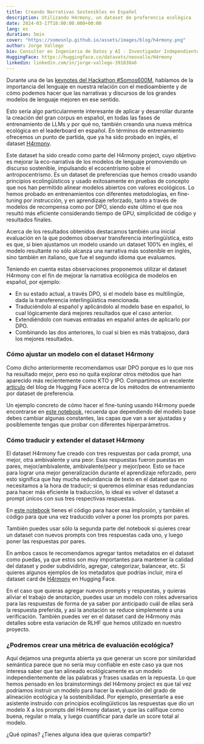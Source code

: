 ```yaml
---
title: Creando Narrativas Sostenibles en Español
description: Utilizando H4rmony, un dataset de preferencia ecológica 
date: 2024-03-17T16:00:00.000+00:00
lang: es
duration: 5min
cover: "https://somosnlp.github.io/assets/images/blog/h4rmony.png"
author: Jorge Vallego
bio: Consultor en Ingenieria de Datos y AI - Investigador Independiente
HuggingFace: https://huggingface.co/datasets/neovalle/H4rmony
linkedin: linkedin.com/in/jorge-vallego-391838a6
---
```


Durante una de las [keynotes del Hackathon #Somos600M](https://www.youtube.com/watch?v=MJLdrXz6bSE&list=PLTA-KAy8nxaASMwEUWkkTfMaDxWBxn-8J), hablamos de la importancia del lenguaje en nuestra relación con el medioambiente y de cómo podemos hacer que las narrativas y discursos de los grandes modelos de lenguaje mejoren en ese sentido.

Esto sería algo particularmente interesante de aplicar y desarrollar durante la creación del gran corpus en español, en todas las fases de entrenamiento de LLMs y por qué no, también creando una nueva métrica ecológica en el leaderboard en español. En términos de entrenamiento ofrecemos un punto de partida, que ya ha sido probado en inglés, el dataset [H4rmony](https://huggingface.co/datasets/neovalle/H4rmony).

Este dataset ha sido creado como parte del H4rmony project, cuyo objetivo es mejorar la eco-narrativa de los modelos de lenguaje promoviendo un discurso sostenible, impulsando el ecocentrismo sobre el antropocentrismo. Es un dataset de preferencias que hemos creado usando principios ecolingüísticos y usado exitosamente en pruebas de concepto que nos han permitido alinear modelos abiertos con valores ecológicos. Lo hemos probado en entrenamientos con diferentes metodologías, en fine-tuning por instrucción, y en aprendizaje reforzado, tanto a través de modelos de recompensa como por DPO, siendo este último el que nos resultó más eficiente considerando tiempo de GPU, simplicidad de código y resultados finales.

Acerca de los resultados obtenidos destacamos también una inicial evaluación en la que podemos observar transferencia interlingüística, esto es que, si bien ajustamos un modelo usando un dataset 100% en inglés, el modelo resultante no sólo alcanza una narrativa más sostenible en inglés, sino también en italiano, que fue el segundo idioma que evaluamos.

Teniendo en cuenta estas observaciones proponemos utilizar el dataset H4rmony con el fin de mejorar la narrativa ecológica de modelos en español, por ejemplo:

- En su estado actual, a través DPO, si el modelo base es multilingüe, dada la transferencia interlingüística mencionada.
- Traduciéndolo al español y aplicándolo al modelo base en español, lo cual lógicamente dará mejores resultados que el caso anterior.
- Extendiéndolo con nuevas entradas en español antes de aplicarlo por DPO.
- Combinando las dos anteriores, lo cual si bien es más trabajoso, dará los mejores resultados.
 
### Cómo ajustar un modelo con el dataset H4rmony

Como dicho anteriormente recomendamos usar DPO porque es lo que nos ha resultado mejor, pero eso no quita explorar otros métodos que han aparecido más recientemente como KTO y IPO. Compartimos un excelente [artículo](https://huggingface.co/blog/pref-tuning) del blog de Hugging Face acerca de los métodos de entrenamiento por dataset de preferencia.

Un ejemplo concreto de cómo hacer el fine-tuning usando H4rmony puede encontrarse en [este notebook](https://github.com/Neovalle/H4rmony/blob/main/Fine_tune_with_H4rmony_and_DPO.ipynb), recuerda que dependiendo del modelo base debes cambiar algunas constantes, las capas que van a ser ajustadas y posiblemente tengas que probar con diferentes hiperparámetros.

### Cómo traducir y extender el dataset H4rmony

El dataset H4rmony fue creado con tres respuestas por cada prompt, una mejor, otra ambivalente y una peor. Esas respuestas fueron puestas en pares, mejor/ambivalente, ambivalente/peor y mejor/peor. Esto se hace para lograr una mejor generalización durante el aprendizaje reforzado, pero esto significa que hay mucha redundancia de texto en el dataset que no necesitamos a la hora de traducir; si queremos eliminar esas redundancias para hacer más eficiente la traducción, lo ideal es volver el dataset a prompt únicos con sus tres respectivas respuestas.

En [este notebook](https://github.com/Neovalle/H4rmony/blob/main/Imploding_and_Exploding_H4rmony_dataset.ipynb) tienes el código para hacer esa implosión, y también el código para que una vez traducido volver a poner los prompts por pares.

También puedes usar sólo la segunda parte del notebook si quieres crear un dataset con nuevos prompts con tres respuestas cada uno, y luego poner las respuestas por pares.

En ambos casos te recomendamos agregar tantos metadatos en el dataset como puedas, ya que estos son muy importantes para mantener la calidad del dataset y poder subdividirlo, agregar, categorizar, balancear, etc. Si quieres algunos ejemplos de los metadatos que podrías incluir, mira el dataset card de [H4rmony](https://huggingface.co/datasets/neovalle/H4rmony) en Hugging Face.

En el caso que quieras agregar nuevos prompts y respuestas, y quieras aliviar el trabajo de anotación, puedes usar un modelo con roles adversarios para las respuestas de forma de ya saber por anticipado cuál de ellas será la respuesta preferida, y así la anotación se reduce simplemente a una verificación. También puedes ver en el dataset card de H4rmony más detalles sobre esta variación de RLHF que hemos utilizado en nuestro proyecto.

### ¿Podremos crear una métrica de evaluación ecológica?

Aquí dejamos una pregunta abierta ya que generar un score por similaridad semántica parece que no sería muy confiable en este caso ya que nos interesa saber que tan alineado ecológicamente es un modelo independientemente de las palabras y frases usadas en la repuesta. Lo que hemos pensado en los brainstormings del H4rmony project es que tal vez podríamos instruir un modelo para hacer la evaluación del grado de alineación ecológica y la sostenibilidad. Por ejemplo, presentarle a ese asistente instruido con principios ecolingüísticos las respuestas que dio un modelo X a los prompts del H4rmony dataset, y que las califique como buena, regular o mala, y luego cuantificar para darle un score total al modelo. 

¿Qué opinas? ¿Tienes alguna idea que quieras compartir? 

